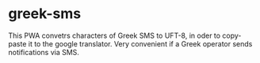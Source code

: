 # greek-sms
This PWA convetrs characters of Greek SMS to UFT-8, in oder to copy-paste it to the google translator.
Very convenient if a Greek operator sends notifications via SMS.
